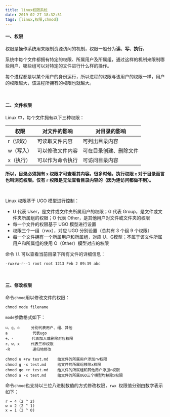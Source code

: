 ```yaml
---
title: linux权限系统
date: 2019-02-27 18:32:51
tags: [linux,权限,chmod]
---
```


#### 一、权限

权限是操作系统用来限制资源访问的机制，权限一般分为**读、写、执行**。

系统中每个文件都拥有特定的权限、所属用户及所属组，通过这样的机制来限制哪些用户、哪些组可以对特定的文件进行什么样的操作。

每个进程都是以某个用户的身份运行，所以进程的权限与该用户的权限一样，用户的权限越大，该进程所拥有的权限也就越大。

<br/>

#### 二、文件权限

Linux 中，每个文件拥有以下三种权限：

| 权限      | 对文件的影响     | 对目录的影响           |
| --------- | ---------------- | ---------------------- |
| r（读取） | 可读取文件内容   | 可列出目录内容         |
| w（写入） | 可以修改文件内容 | 可在目录创建、删除文件 |
| x（执行） | 可以作为命令执行 | 可访问目录内容         |

**所以，目录必须拥有 `x` 权限才可查看其内容。很多时候，执行权限  `x` 对于目录而言也叫浏览权限。仅有 `r` 权限是无法查看目录内容的（因为连访问都做不到）。** 

<br/>

<!--more-->

Linux 权限基于 UGO 模型进行控制：

- U 代表 User，是文件或文件夹所属用户的权限；G 代表 Group，是文件或文件夹所属组的权限；O 代表 Other，是其他用户对文件或文件夹的权限
- 每一个文件的权限基于 UGO 模型进行设置
- 权限三个一组（rwx），对应 UGO 分别设置（总共有 3 个组 9 个权限）
- 每一个文件拥有一个所属用户和所属组，对应 U、G模型；不属于该文件所属用户和所属组的使用 O（Other）模型对应的权限

命令 `ll` 可以查看当前目录下所有文件的详细信息：

```
-rwxrw-r‐-1 root root 1213 Feb 2 09:39 abc
```

<br/>

#### 三、修改权限

命令`chmod`用以修改文件的权限：

```
chmod mode filename
```

`mode`参数格式如下：

```
u、g、o     分别代表用户、组、其他
a           代表ugo
+、-        代表加入或删除对应权限
r、w、x     代表三种权限
-R          递归地修改
```

```
chmod u +rw test.md    给文件的所属用户添加rw权限
chmod g -x test.md     给文件的所属组移除x权限
chmod go +r test.md    给文件的所属组和其他用户添加r权限
chmod a -x test.md     给文件的所属UGO三个模型均移除x权限
```

命令`chmod`也支持以三位八进制数值的方式修改权限，`rwx `权限值分别由数字表示如下：

```
r = 4 (2 ^ 2)
w = 2 (2 ^ 1)
x = 1 (2 ^ 0)
```

<br/>